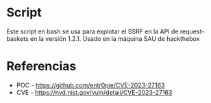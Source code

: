 # Script 

Este script en bash se usa para explotar el SSRF en la API de request-baskets en la versión 1.2.1. Usado en la máquina SAU de hackthebox

# Referencias

- POC - https://github.com/entr0pie/CVE-2023-27163
- CVE - https://nvd.nist.gov/vuln/detail/CVE-2023-27163


